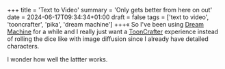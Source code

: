 +++
title = 'Text to Video'
summary = 'Only gets better from here on out'
date = 2024-06-17T09:34:34+01:00
draft = false
tags = ['text to video', 'tooncrafter', 'pika', 'dream machine']
+++«
So I've been using [Dream Machine]() for a while and I really just want a [ToonCrafter](https://doubiiu.github.io/projects/ToonCrafter/) experience instead of rolling the dice like with image diffusion since I already have detailed characters.

I wonder how well the lattter works.
